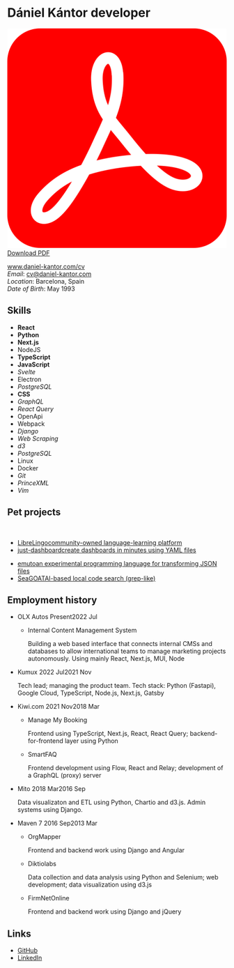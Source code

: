 # Dániel Kántor <span>developer</span>


<a class=top-button href="http://daniel-kantor.com/cv/cv_daniel_kantor_developer.pdf" download target="blank"><img src="pdf.svg"></img> Download PDF</a>

<div>

<div id="corner">

www.daniel-kantor.com/cv <br>
*Email*: cv@daniel-kantor.com <br>
*Location*: Barcelona, Spain <br>
*Date of Birth*: May 1993 <br>

</div>

<div>

## Skills

<div class="compact">

- **React**
- **Python**
- **Next.js**
- NodeJS
- **TypeScript**
- **JavaScript**
- *Svelte*
- <span>Electron</span>
- *PostgreSQL*
- **CSS**
- *GraphQL*
- *React Query*
- OpenApi
- Webpack
- *Django*
- *Web Scraping*
- *d3*
- *PostgreSQL*
- Linux
- Docker
- *Git*
- *PrinceXML*
- *Vim*

</div>


</div>

<div>

## Pet projects

&nbsp;

<div class="cards">

- [<span class="img" style="background-image: url('librelingo.png');"></span><span>LibreLingo</span><span>community-owned language-learning platform</span>](https://github.com/LibreLingo)
- [<span class="img" style="background-image: url('just_dashboard.png');"></span><span>just-dashboard</span><span>create dashboards in minutes using YAML files</span>](https://kantord.github.io/just-dashboard/)

</div>

<div class="cards">

- [<span class="img" style="background-image: url('emuto.png');"></span><span>emuto</span><span>an experimental programming language for transforming JSON files</span>](https://kantord.github.io/emuto/)
- [<span class="img" style="background-image: url('seagoat.png');"></span><span>SeaGOAT</span><span>AI-based local code search (grep-like)</span>](https://github.com/kantord/SeaGOAT)

</div>



</div>

<div>


## Employment history
<div class="timeline">

- OLX Autos <span class=time><span>Present</span><span class=end>2022 Jul</span></span>

    - Internal Content Management System

      Building a web based interface that connects internal CMSs and databases to allow international teams to manage marketing projects autonomously.
      Using mainly React, Next.js, MUI, Node


- Kumux <span class=time><span>2022 Jul</span><span class=end>2021 Nov</span></span>

    Tech lead; managing the product team. Tech stack: Python (Fastapi), Google Cloud, TypeScript, Node.js, Next.js, Gatsby


- Kiwi.com <span class=time><span>2021 Nov</span><span class=end>2018 Mar</span></span>

    - Manage My Booking

        Frontend using TypeScript, Next.js, React, React Query; backend-for-frontend layer using Python

    - SmartFAQ

        Frontend development using Flow, React and Relay; development of a GraphQL (proxy) server

- Mito <span class=time><span>2018 Mar</span><span class=end>2016 Sep</span></span>

    Data visualizaton and ETL using Python, Chartio and d3.js. Admin systems using Django.

- Maven 7 <span class=time><span>2016 Sep</span><span class=end>2013 Mar</span></span>

    - OrgMapper

        Frontend and backend work using Django and Angular

    - Diktiolabs

        Data collection and data analysis using Python and Selenium; web development; data visualization using d3.js

    - FirmNetOnline
        
        Frontend and backend work using Django and jQuery

</div>

</div>

<div>

</div>



## Links


- <a href="https://github.com/kantord">GitHub</a>
- <a href="https://www.linkedin.com/in/dániel-kántor-b8975a39/">LinkedIn</a>

</div>

</div>

